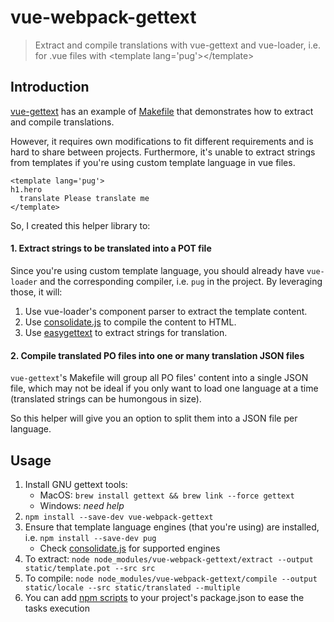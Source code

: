 # vue-webpack-gettext

> Extract and compile translations with vue-gettext and vue-loader, i.e. for .vue files with \<template lang='pug'\>\<\/template\>

## Introduction

[vue-gettext](https://github.com/Polyconseil/vue-gettext) has an example of [Makefile](https://github.com/Polyconseil/vue-gettext/blob/master/Makefile) that demonstrates how to extract and compile translations.

However, it requires own modifications to fit different requirements and is hard to share between projects. Furthermore, it's unable to extract strings from templates if you're using custom template language in vue files.

```
<template lang='pug'>
h1.hero
  translate Please translate me
</template>
```

So, I created this helper library to:

#### 1. Extract strings to be translated into a POT file

Since you're using custom template language, you should already have `vue-loader` and the corresponding compiler, i.e. `pug` in the project. By leveraging those, it will:

1. Use vue-loader's component parser to extract the template content.
1. Use [consolidate.js](https://github.com/tj/consolidate.js/) to compile the content to HTML.
1. Use [easygettext](https://github.com/Polyconseil/easygettext) to extract strings for translation.

#### 2. Compile translated PO files into one or many translation JSON files

`vue-gettext`'s Makefile will group all PO files' content into a single JSON file, which may not be ideal if you only want to load one language at a time (translated strings can be humongous in size).

So this helper will give you an option to split them into a JSON file per language.

## Usage

1. Install GNU gettext tools:
    - MacOS: `brew install gettext && brew link --force gettext`
    - Windows: _need help_
1. `npm install --save-dev vue-webpack-gettext`
1. Ensure that template language engines (that you're using) are installed, i.e. `npm install --save-dev pug`
    - Check [consolidate.js](https://github.com/tj/consolidate.js/) for supported engines
1. To extract: `node node_modules/vue-webpack-gettext/extract --output static/template.pot --src src`
1. To compile: `node node_modules/vue-webpack-gettext/compile --output static/locale --src static/translated --multiple`
1. You can add [npm scripts](https://docs.npmjs.com/misc/scripts) to your project's package.json to ease the tasks execution
